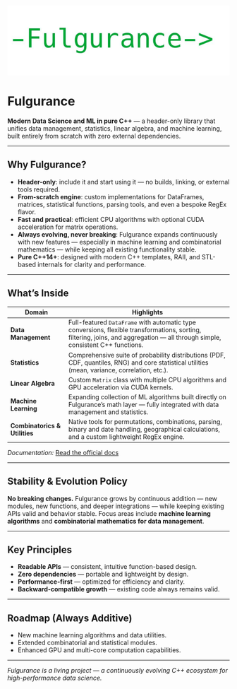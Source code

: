 <img src="logo/logo.jpg"/>

<h1>Fulgurance</h1>

<p><strong>Modern Data Science and ML in pure C++</strong> — a header-only library that unifies
data management, statistics, linear algebra, and machine learning, built entirely from scratch with zero external dependencies.</p>

<hr>

<h2>Why Fulgurance?</h2>
<ul>
  <li><strong>Header-only</strong>: include it and start using it — no builds, linking, or external tools required.</li>
  <li><strong>From-scratch engine</strong>: custom implementations for DataFrames, matrices, statistical functions, parsing tools, and even a bespoke RegEx flavor.</li>
  <li><strong>Fast and practical</strong>: efficient CPU algorithms with optional CUDA acceleration for matrix operations.</li>
  <li><strong>Always evolving, never breaking</strong>: Fulgurance expands continuously with new features — especially in machine learning and combinatorial mathematics — while keeping all existing functionality stable.</li>
  <li><strong>Pure C++14+</strong>: designed with modern C++ templates, RAII, and STL-based internals for clarity and performance.</li>
</ul>

<hr>

<h2>What’s Inside</h2>
<table>
  <thead>
    <tr>
      <th>Domain</th>
      <th>Highlights</th>
    </tr>
  </thead>
  <tbody>
    <tr>
      <td><strong>Data Management</strong></td>
      <td>Full-featured <code>DataFrame</code> with automatic type conversions, flexible transformations, sorting, filtering, joins, and aggregation — all through simple, consistent C++ functions.</td>
    </tr>
    <tr>
      <td><strong>Statistics</strong></td>
      <td>Comprehensive suite of probability distributions (PDF, CDF, quantiles, RNG) and core statistical utilities (mean, variance, correlation, etc.).</td>
    </tr>
    <tr>
      <td><strong>Linear Algebra</strong></td>
      <td>Custom <code>Matrix</code> class with multiple CPU algorithms and GPU acceleration via CUDA kernels.</td>
    </tr>
    <tr>
      <td><strong>Machine Learning</strong></td>
      <td>Expanding collection of ML algorithms built directly on Fulgurance’s math layer — fully integrated with data management and statistics.</td>
    </tr>
    <tr>
      <td><strong>Combinatorics & Utilities</strong></td>
      <td>Native tools for permutations, combinations, parsing, binary and date handling, geographical calculations, and a custom lightweight RegEx engine.</td>
    </tr>
  </tbody>
</table>

<p><em>Documentation:</em> <a href="https://julienlargetpiet.tech/static/files/fulgurance.html">Read the official docs</a></p>

<hr>

<h2>Stability & Evolution Policy</h2>
<p><strong>No breaking changes.</strong> Fulgurance grows by continuous addition — new modules, new functions, and deeper integrations — while keeping existing APIs valid and behavior stable.
Focus areas include <strong>machine learning algorithms</strong> and <strong>combinatorial mathematics for data management</strong>.</p>

<hr>

<h2>Key Principles</h2>
<ul>
  <li><strong>Readable APIs</strong> — consistent, intuitive function-based design.</li>
  <li><strong>Zero dependencies</strong> — portable and lightweight by design.</li>
  <li><strong>Performance-first</strong> — optimized for efficiency and clarity.</li>
  <li><strong>Backward-compatible growth</strong> — existing code always remains valid.</li>
</ul>

<hr>

<h2>Roadmap (Always Additive)</h2>
<ul>
  <li>New machine learning algorithms and data utilities.</li>
  <li>Extended combinatorial and statistical modules.</li>
  <li>Enhanced GPU and multi-core computation capabilities.</li>
</ul>

<hr>

<p><em>Fulgurance is a living project — a continuously evolving C++ ecosystem for high-performance data science.</em></p>
